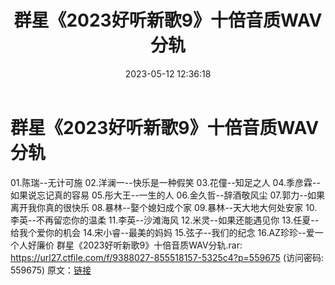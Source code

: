 ﻿---
title: 群星《2023好听新歌9》十倍音质WAV分轨
date: 2023-05-12 12:36:18
categories: WAV车载音乐、镜像
tags: 华语中文
---
# 群星《2023好听新歌9》十倍音质WAV分轨

01.陈瑞--无计可施
02.洋澜一--快乐是一种假笑
03.花僮--知足之人
04.季彦霖--如果说忘记真的容易
05.彤大王--一生的人
06.金久哲--辞酒敬风尘
07.郭力--如果离开我你真的很快乐
08.暴林--娶个媳妇成个家
09.暴林--天大地大何处安家
10.李英--不再留恋你的温柔
11.李英--沙滩海风
12.米灵--如果还能遇见你
13.任夏--给我个爱你的机会
14.宋小睿--最美的妈妈
15.弦子--我们的纪念
16.AZ珍珍--爱一个人好廉价
群星《2023好听新歌9》十倍音质WAV分轨.rar: https://url27.ctfile.com/f/9388027-855518157-5325c4?p=559675
(访问密码: 559675)
原文：[链接](https://blog.sina.com.cn/s/blog_1647c7e76010311uh.html)